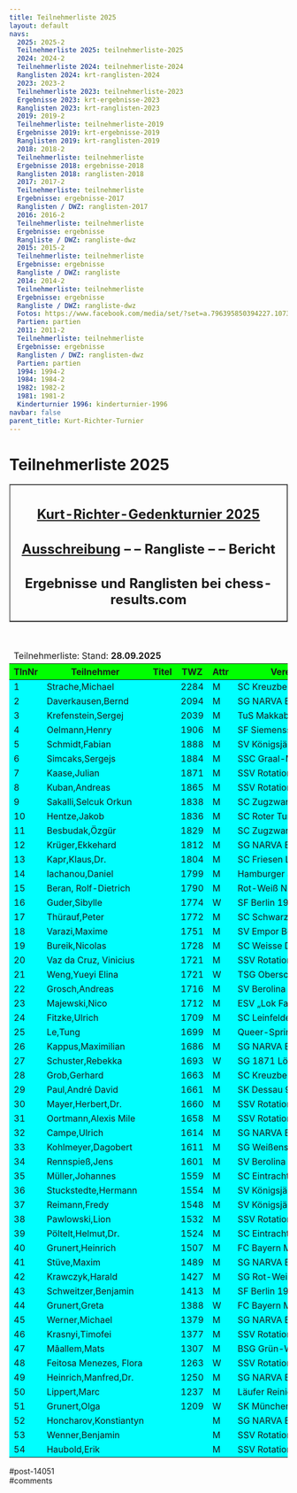 ```yaml
---
title: Teilnehmerliste 2025 
layout: default
navs:
  2025: 2025-2
  Teilnehmerliste 2025: teilnehmerliste-2025
  2024: 2024-2
  Teilnehmerliste 2024: teilnehmerliste-2024
  Ranglisten 2024: krt-ranglisten-2024
  2023: 2023-2
  Teilnehmerliste 2023: teilnehmerliste-2023
  Ergebnisse 2023: krt-ergebnisse-2023
  Ranglisten 2023: krt-ranglisten-2023
  2019: 2019-2
  Teilnehmerliste: teilnehmerliste-2019
  Ergebnisse 2019: krt-ergebnisse-2019
  Ranglisten 2019: krt-ranglisten-2019
  2018: 2018-2
  Teilnehmerliste: teilnehmerliste
  Ergebnisse 2018: ergebnisse-2018
  Ranglisten 2018: ranglisten-2018
  2017: 2017-2
  Teilnehmerliste: teilnehmerliste
  Ergebnisse: ergebnisse-2017
  Ranglisten / DWZ: ranglisten-2017
  2016: 2016-2
  Teilnehmerliste: teilnehmerliste
  Ergebnisse: ergebnisse
  Rangliste / DWZ: rangliste-dwz
  2015: 2015-2
  Teilnehmerliste: teilnehmerliste
  Ergebnisse: ergebnisse
  Rangliste / DWZ: rangliste
  2014: 2014-2
  Teilnehmerliste: teilnehmerliste
  Ergebnisse: ergebnisse
  Rangliste / DWZ: rangliste-dwz
  Fotos: https://www.facebook.com/media/set/?set=a.796395850394227.1073741841.214119148621903&type=1
  Partien: partien
  2011: 2011-2
  Teilnehmerliste: teilnehmerliste
  Ergebnisse: ergebnisse
  Ranglisten / DWZ: ranglisten-dwz
  Partien: partien
  1994: 1994-2
  1984: 1984-2
  1982: 1982-2
  1981: 1981-2
  Kinderturnier 1996: kinderturnier-1996
navbar: false
parent_title: Kurt-Richter-Turnier
---
```

<div class="post-14051 page type-page status-publish hentry" id="post-14051">
<h1 class="entry-title">Teilnehmerliste 2025</h1>
<div class="entry-content">
<table border="1" width="85%">
<tbody>
<tr>
<th align="center">
<h2 style="text-align: center;"><span style="text-decoration: underline;"><strong>Kurt-Richter-Gedenkturnier 2025</strong></span></h2>
<h2 style="text-align: center;"><a href="https://www.narva-schach.de/wordpress/kurt-richter-turnier/2025-2/"><strong>Ausschreibung</strong></a> – – <strong>Rangliste</strong> – – <strong>Bericht</strong></h2>
<h2 style="text-align: center;"><span style="font-size: 18pt;">Ergebnisse und Ranglisten bei</span> <span style="font-size: 18pt;">chess-results.com</span></h2>
</th>
</tr>
</tbody>
</table>
<p> </p>
<table class="clean swiss footable">
<thead>
<tr>
<td colspan="8" style="width: 99.7768%;">Teilnehmerliste: Stand: <strong>28.09.2025</strong></td>
</tr>
<tr bgcolor="#00FF00">
<th style="width: 8.92857%;">TlnNr</th>
<th style="width: 22.7679%;">Teilnehmer</th>
<th style="width: 8.03571%;">Titel</th>
<th style="width: 9.48661%;">TWZ</th>
<th style="width: 7.70089%;">Attr</th>
<th style="width: 23.9955%;">Verein/Ort</th>
<th style="width: 9.04018%;">Land</th>
<th style="width: 9.82143%;">bezahlt</th>
</tr>
</thead>
<tbody>
<tr bgcolor="#00FFFF">
<td style="width: 8.92857%;">1</td>
<td style="width: 22.7679%;">Strache,Michael</td>
<td style="width: 8.03571%;"></td>
<td style="width: 9.48661%;">2284</td>
<td style="width: 7.70089%;">M</td>
<td style="width: 23.9955%;">SC Kreuzberg e.V.</td>
<td style="width: 9.04018%;">GER</td>
<td style="width: 9.82143%;">X</td>
</tr>
<tr bgcolor="#00FFFF">
<td style="width: 8.92857%;">2</td>
<td style="width: 22.7679%;">Daverkausen,Bernd</td>
<td style="width: 8.03571%;"></td>
<td style="width: 9.48661%;">2094</td>
<td style="width: 7.70089%;">M</td>
<td style="width: 23.9955%;">SG NARVA Berlin e.V.</td>
<td style="width: 9.04018%;">GER</td>
<td style="width: 9.82143%;"></td>
</tr>
<tr bgcolor="#00FFFF">
<td style="width: 8.92857%;">3</td>
<td style="width: 22.7679%;">Krefenstein,Sergej</td>
<td style="width: 8.03571%;"></td>
<td style="width: 9.48661%;">2039</td>
<td style="width: 7.70089%;">M</td>
<td style="width: 23.9955%;">TuS Makkabi Berlin</td>
<td style="width: 9.04018%;">GER</td>
<td style="width: 9.82143%;"></td>
</tr>
<tr bgcolor="#00FFFF">
<td style="width: 8.92857%;">4</td>
<td style="width: 22.7679%;">Oelmann,Henry</td>
<td style="width: 8.03571%;"></td>
<td style="width: 9.48661%;">1906</td>
<td style="width: 7.70089%;">M</td>
<td style="width: 23.9955%;">SF Siemensstadt</td>
<td style="width: 9.04018%;">GER</td>
<td style="width: 9.82143%;">X</td>
</tr>
<tr bgcolor="#00FFFF">
<td style="width: 8.92857%;">5</td>
<td style="width: 22.7679%;">Schmidt,Fabian</td>
<td style="width: 8.03571%;"></td>
<td style="width: 9.48661%;">1888</td>
<td style="width: 7.70089%;">M</td>
<td style="width: 23.9955%;">SV Königsjäger Süd-W</td>
<td style="width: 9.04018%;">GER</td>
<td style="width: 9.82143%;">X</td>
</tr>
<tr bgcolor="#00FFFF">
<td style="width: 8.92857%;">6</td>
<td style="width: 22.7679%;">Simcaks,Sergejs</td>
<td style="width: 8.03571%;"></td>
<td style="width: 9.48661%;">1884</td>
<td style="width: 7.70089%;">M</td>
<td style="width: 23.9955%;">SSC Graal-Müritz</td>
<td style="width: 9.04018%;">LAT</td>
<td style="width: 9.82143%;">X</td>
</tr>
<tr bgcolor="#00FFFF">
<td style="width: 8.92857%;">7</td>
<td style="width: 22.7679%;">Kaase,Julian</td>
<td style="width: 8.03571%;"></td>
<td style="width: 9.48661%;">1871</td>
<td style="width: 7.70089%;">M</td>
<td style="width: 23.9955%;">SSV Rotation Berlin</td>
<td style="width: 9.04018%;">GER</td>
<td style="width: 9.82143%;">X</td>
</tr>
<tr bgcolor="#00FFFF">
<td style="width: 8.92857%;">8</td>
<td style="width: 22.7679%;">Kuban,Andreas</td>
<td style="width: 8.03571%;"></td>
<td style="width: 9.48661%;">1865</td>
<td style="width: 7.70089%;">M</td>
<td style="width: 23.9955%;">SSV Rotation Berlin</td>
<td style="width: 9.04018%;">GER</td>
<td style="width: 9.82143%;">X</td>
</tr>
<tr bgcolor="#00FFFF">
<td style="width: 8.92857%;">9</td>
<td style="width: 22.7679%;">Sakalli,Selcuk Orkun</td>
<td style="width: 8.03571%;"></td>
<td style="width: 9.48661%;">1838</td>
<td style="width: 7.70089%;">M</td>
<td style="width: 23.9955%;">SC Zugzwang 95 e.V.</td>
<td style="width: 9.04018%;">TUR</td>
<td style="width: 9.82143%;"></td>
</tr>
<tr bgcolor="#00FFFF">
<td style="width: 8.92857%;">10</td>
<td style="width: 22.7679%;">Hentze,Jakob</td>
<td style="width: 8.03571%;"></td>
<td style="width: 9.48661%;">1836</td>
<td style="width: 7.70089%;">M</td>
<td style="width: 23.9955%;">SC Roter Turm Altstadt</td>
<td style="width: 9.04018%;">GER</td>
<td style="width: 9.82143%;">X</td>
</tr>
<tr bgcolor="#00FFFF">
<td style="width: 8.92857%;">11</td>
<td style="width: 22.7679%;">Besbudak,Özgür</td>
<td style="width: 8.03571%;"></td>
<td style="width: 9.48661%;">1829</td>
<td style="width: 7.70089%;">M</td>
<td style="width: 23.9955%;">SC Zugzwang 95 e.V.</td>
<td style="width: 9.04018%;">TUR</td>
<td style="width: 9.82143%;">X</td>
</tr>
<tr bgcolor="#00FFFF">
<td style="width: 8.92857%;">12</td>
<td style="width: 22.7679%;">Krüger,Ekkehard</td>
<td style="width: 8.03571%;"></td>
<td style="width: 9.48661%;">1812</td>
<td style="width: 7.70089%;">M</td>
<td style="width: 23.9955%;">SG NARVA Berlin</td>
<td style="width: 9.04018%;">GER</td>
<td style="width: 9.82143%;">X</td>
</tr>
<tr bgcolor="#00FFFF">
<td style="width: 8.92857%;">13</td>
<td style="width: 22.7679%;">Kapr,Klaus,Dr.</td>
<td style="width: 8.03571%;"></td>
<td style="width: 9.48661%;">1804</td>
<td style="width: 7.70089%;">M</td>
<td style="width: 23.9955%;">SC Friesen Lichtenberg</td>
<td style="width: 9.04018%;">GER</td>
<td style="width: 9.82143%;">X</td>
</tr>
<tr bgcolor="#00FFFF">
<td style="width: 8.92857%;">14</td>
<td style="width: 22.7679%;">Iachanou,Daniel</td>
<td style="width: 8.03571%;"></td>
<td style="width: 9.48661%;">1799</td>
<td style="width: 7.70089%;">M</td>
<td style="width: 23.9955%;">Hamburger SK von 183</td>
<td style="width: 9.04018%;">GER</td>
<td style="width: 9.82143%;"></td>
</tr>
<tr bgcolor="#00FFFF">
<td style="width: 8.92857%;">15</td>
<td style="width: 22.7679%;">Beran, Rolf-Dietrich</td>
<td style="width: 8.03571%;"></td>
<td style="width: 9.48661%;">1790</td>
<td style="width: 7.70089%;">M</td>
<td style="width: 23.9955%;">Rot-Weiß Neuenhagen</td>
<td style="width: 9.04018%;">GER</td>
<td style="width: 9.82143%;">X</td>
</tr>
<tr bgcolor="#00FFFF">
<td style="width: 8.92857%;">16</td>
<td style="width: 22.7679%;">Guder,Sibylle</td>
<td style="width: 8.03571%;"></td>
<td style="width: 9.48661%;">1774</td>
<td style="width: 7.70089%;">W</td>
<td style="width: 23.9955%;">SF Berlin 1903 e.V.</td>
<td style="width: 9.04018%;">GER</td>
<td style="width: 9.82143%;">X</td>
</tr>
<tr bgcolor="#00FFFF">
<td style="width: 8.92857%;">17</td>
<td style="width: 22.7679%;">Thürauf,Peter</td>
<td style="width: 8.03571%;"></td>
<td style="width: 9.48661%;">1772</td>
<td style="width: 7.70089%;">M</td>
<td style="width: 23.9955%;">SC Schwarz-Weiß Nürn</td>
<td style="width: 9.04018%;">GER</td>
<td style="width: 9.82143%;">X</td>
</tr>
<tr bgcolor="#00FFFF">
<td style="width: 8.92857%;">18</td>
<td style="width: 22.7679%;">Varazi,Maxime</td>
<td style="width: 8.03571%;"></td>
<td style="width: 9.48661%;">1751</td>
<td style="width: 7.70089%;">M</td>
<td style="width: 23.9955%;">SV Empor Berlin e.V.</td>
<td style="width: 9.04018%;">GER</td>
<td style="width: 9.82143%;"></td>
</tr>
<tr bgcolor="#00FFFF">
<td style="width: 8.92857%;">19</td>
<td style="width: 22.7679%;">Bureik,Nicolas</td>
<td style="width: 8.03571%;"></td>
<td style="width: 9.48661%;">1728</td>
<td style="width: 7.70089%;">M</td>
<td style="width: 23.9955%;">SC Weisse Dame e.V.</td>
<td style="width: 9.04018%;">GER</td>
<td style="width: 9.82143%;"></td>
</tr>
<tr bgcolor="#00FFFF">
<td style="width: 8.92857%;">20</td>
<td style="width: 22.7679%;">Vaz da Cruz, Vinicius</td>
<td style="width: 8.03571%;"></td>
<td style="width: 9.48661%;">1721</td>
<td style="width: 7.70089%;">M</td>
<td style="width: 23.9955%;">SSV Rotation Berlin</td>
<td style="width: 9.04018%;">GER</td>
<td style="width: 9.82143%;">X</td>
</tr>
<tr bgcolor="#00FFFF">
<td style="width: 8.92857%;">21</td>
<td style="width: 22.7679%;">Weng,Yueyi Elina</td>
<td style="width: 8.03571%;"></td>
<td style="width: 9.48661%;">1721</td>
<td style="width: 7.70089%;">W</td>
<td style="width: 23.9955%;">TSG Oberschöneweide</td>
<td style="width: 9.04018%;">GER</td>
<td style="width: 9.82143%;"></td>
</tr>
<tr bgcolor="#00FFFF">
<td style="width: 8.92857%;">22</td>
<td style="width: 22.7679%;">Grosch,Andreas</td>
<td style="width: 8.03571%;"></td>
<td style="width: 9.48661%;">1716</td>
<td style="width: 7.70089%;">M</td>
<td style="width: 23.9955%;">SV Berolina Mitte</td>
<td style="width: 9.04018%;">GER</td>
<td style="width: 9.82143%;">X</td>
</tr>
<tr bgcolor="#00FFFF">
<td style="width: 8.92857%;">23</td>
<td style="width: 22.7679%;">Majewski,Nico</td>
<td style="width: 8.03571%;"></td>
<td style="width: 9.48661%;">1712</td>
<td style="width: 7.70089%;">M</td>
<td style="width: 23.9955%;">ESV „Lok Falkenberg“</td>
<td style="width: 9.04018%;">GER</td>
<td style="width: 9.82143%;">X</td>
</tr>
<tr bgcolor="#00FFFF">
<td style="width: 8.92857%;">24</td>
<td style="width: 22.7679%;">Fitzke,Ulrich</td>
<td style="width: 8.03571%;"></td>
<td style="width: 9.48661%;">1709</td>
<td style="width: 7.70089%;">M</td>
<td style="width: 23.9955%;">SC Leinfelden</td>
<td style="width: 9.04018%;">GER</td>
<td style="width: 9.82143%;">X</td>
</tr>
<tr bgcolor="#00FFFF">
<td style="width: 8.92857%;">25</td>
<td style="width: 22.7679%;">Le,Tung</td>
<td style="width: 8.03571%;"></td>
<td style="width: 9.48661%;">1699</td>
<td style="width: 7.70089%;">M</td>
<td style="width: 23.9955%;">Queer-Springer SSV B</td>
<td style="width: 9.04018%;">GER</td>
<td style="width: 9.82143%;">X</td>
</tr>
<tr bgcolor="#00FFFF">
<td style="width: 8.92857%;">26</td>
<td style="width: 22.7679%;">Kappus,Maximilian</td>
<td style="width: 8.03571%;"></td>
<td style="width: 9.48661%;">1686</td>
<td style="width: 7.70089%;">M</td>
<td style="width: 23.9955%;">SG NARVA Berlin e.V.</td>
<td style="width: 9.04018%;">GER</td>
<td style="width: 9.82143%;"></td>
</tr>
<tr bgcolor="#00FFFF">
<td style="width: 8.92857%;">27</td>
<td style="width: 22.7679%;">Schuster,Rebekka</td>
<td style="width: 8.03571%;"></td>
<td style="width: 9.48661%;">1693</td>
<td style="width: 7.70089%;">W</td>
<td style="width: 23.9955%;">SG 1871 Löberitz</td>
<td style="width: 9.04018%;">GER</td>
<td style="width: 9.82143%;">X</td>
</tr>
<tr bgcolor="#00FFFF">
<td style="width: 8.92857%;">28</td>
<td style="width: 22.7679%;">Grob,Gerhard</td>
<td style="width: 8.03571%;"></td>
<td style="width: 9.48661%;">1663</td>
<td style="width: 7.70089%;">M</td>
<td style="width: 23.9955%;">SC Kreuzberg e.V.</td>
<td style="width: 9.04018%;">GER</td>
<td style="width: 9.82143%;">X</td>
</tr>
<tr bgcolor="#00FFFF">
<td style="width: 8.92857%;">29</td>
<td style="width: 22.7679%;">Paul,André David</td>
<td style="width: 8.03571%;"></td>
<td style="width: 9.48661%;">1661</td>
<td style="width: 7.70089%;">M</td>
<td style="width: 23.9955%;">SK Dessau 93</td>
<td style="width: 9.04018%;">GER</td>
<td style="width: 9.82143%;"></td>
</tr>
<tr bgcolor="#00FFFF">
<td style="width: 8.92857%;">30</td>
<td style="width: 22.7679%;">Mayer,Herbert,Dr.</td>
<td style="width: 8.03571%;"></td>
<td style="width: 9.48661%;">1660</td>
<td style="width: 7.70089%;">M</td>
<td style="width: 23.9955%;">SSV Rotation Berlin</td>
<td style="width: 9.04018%;">GER</td>
<td style="width: 9.82143%;">X</td>
</tr>
<tr bgcolor="#00FFFF">
<td style="width: 8.92857%;">31</td>
<td style="width: 22.7679%;">Oortmann,Alexis Mile</td>
<td style="width: 8.03571%;"></td>
<td style="width: 9.48661%;">1658</td>
<td style="width: 7.70089%;">M</td>
<td style="width: 23.9955%;">SSV Rotation Berlin</td>
<td style="width: 9.04018%;">GER</td>
<td style="width: 9.82143%;">X</td>
</tr>
<tr bgcolor="#00FFFF">
<td style="width: 8.92857%;">32</td>
<td style="width: 22.7679%;">Campe,Ulrich</td>
<td style="width: 8.03571%;"></td>
<td style="width: 9.48661%;">1614</td>
<td style="width: 7.70089%;">M</td>
<td style="width: 23.9955%;">SG NARVA Berlin e.V.</td>
<td style="width: 9.04018%;">GER</td>
<td style="width: 9.82143%;">X</td>
</tr>
<tr bgcolor="#00FFFF">
<td style="width: 8.92857%;">33</td>
<td style="width: 22.7679%;">Kohlmeyer,Dagobert</td>
<td style="width: 8.03571%;"></td>
<td style="width: 9.48661%;">1611</td>
<td style="width: 7.70089%;">M</td>
<td style="width: 23.9955%;">SG Weißensee 49 e.V.</td>
<td style="width: 9.04018%;">GER</td>
<td style="width: 9.82143%;"></td>
</tr>
<tr bgcolor="#00FFFF">
<td style="width: 8.92857%;">34</td>
<td style="width: 22.7679%;">Rennspieß,Jens</td>
<td style="width: 8.03571%;"></td>
<td style="width: 9.48661%;">1601</td>
<td style="width: 7.70089%;">M</td>
<td style="width: 23.9955%;">SV Berolina Mitte</td>
<td style="width: 9.04018%;">GER</td>
<td style="width: 9.82143%;">X</td>
</tr>
<tr bgcolor="#00FFFF">
<td style="width: 8.92857%;">35</td>
<td style="width: 22.7679%;">Müller,Johannes</td>
<td style="width: 8.03571%;"></td>
<td style="width: 9.48661%;">1559</td>
<td style="width: 7.70089%;">M</td>
<td style="width: 23.9955%;">SC Eintracht Berlin</td>
<td style="width: 9.04018%;">GER</td>
<td style="width: 9.82143%;">X</td>
</tr>
<tr bgcolor="#00FFFF">
<td style="width: 8.92857%;">36</td>
<td style="width: 22.7679%;">Stuckstedte,Hermann</td>
<td style="width: 8.03571%;"></td>
<td style="width: 9.48661%;">1554</td>
<td style="width: 7.70089%;">M</td>
<td style="width: 23.9955%;">SV Königsjäger Süd-W</td>
<td style="width: 9.04018%;">GER</td>
<td style="width: 9.82143%;">X</td>
</tr>
<tr bgcolor="#00FFFF">
<td style="width: 8.92857%;">37</td>
<td style="width: 22.7679%;">Reimann,Fredy</td>
<td style="width: 8.03571%;"></td>
<td style="width: 9.48661%;">1548</td>
<td style="width: 7.70089%;">M</td>
<td style="width: 23.9955%;">SV Königsjäger Süd-W</td>
<td style="width: 9.04018%;">GER</td>
<td style="width: 9.82143%;">X</td>
</tr>
<tr bgcolor="#00FFFF">
<td style="width: 8.92857%;">38</td>
<td style="width: 22.7679%;">Pawlowski,Lion</td>
<td style="width: 8.03571%;"></td>
<td style="width: 9.48661%;">1532</td>
<td style="width: 7.70089%;">M</td>
<td style="width: 23.9955%;">SSV Rotation Berlin</td>
<td style="width: 9.04018%;">GER</td>
<td style="width: 9.82143%;">X</td>
</tr>
<tr bgcolor="#00FFFF">
<td style="width: 8.92857%;">39</td>
<td style="width: 22.7679%;">Pöltelt,Helmut,Dr.</td>
<td style="width: 8.03571%;"></td>
<td style="width: 9.48661%;">1524</td>
<td style="width: 7.70089%;">M</td>
<td style="width: 23.9955%;">SC Eintracht Berlin</td>
<td style="width: 9.04018%;">GER</td>
<td style="width: 9.82143%;">X</td>
</tr>
<tr bgcolor="#00FFFF">
<td style="width: 8.92857%;">40</td>
<td style="width: 22.7679%;">Grunert,Heinrich</td>
<td style="width: 8.03571%;"></td>
<td style="width: 9.48661%;">1507</td>
<td style="width: 7.70089%;">M</td>
<td style="width: 23.9955%;">FC Bayern München</td>
<td style="width: 9.04018%;">GER</td>
<td style="width: 9.82143%;"></td>
</tr>
<tr bgcolor="#00FFFF">
<td style="width: 8.92857%;">41</td>
<td style="width: 22.7679%;">Stüve,Maxim</td>
<td style="width: 8.03571%;"></td>
<td style="width: 9.48661%;">1489</td>
<td style="width: 7.70089%;">M</td>
<td nowrap="nowrap" style="width: 23.9955%;">SG NARVA Berlin e.V.</td>
<td style="width: 9.04018%;">GER</td>
<td style="width: 9.82143%;">X</td>
</tr>
<tr bgcolor="#00FFFF">
<td style="width: 8.92857%;">42</td>
<td style="width: 22.7679%;">Krawczyk,Harald</td>
<td style="width: 8.03571%;"></td>
<td style="width: 9.48661%;">1427</td>
<td style="width: 7.70089%;">M</td>
<td nowrap="nowrap" style="width: 23.9955%;">SG Rot-Weiß Neuenhagen</td>
<td style="width: 9.04018%;">GER</td>
<td style="width: 9.82143%;">X</td>
</tr>
<tr bgcolor="#00FFFF">
<td style="width: 8.92857%;">43</td>
<td style="width: 22.7679%;">Schweitzer,Benjamin</td>
<td style="width: 8.03571%;"></td>
<td style="width: 9.48661%;">1413</td>
<td style="width: 7.70089%;">M</td>
<td style="width: 23.9955%;">SF Berlin 1903 e.V.</td>
<td style="width: 9.04018%;">GER</td>
<td style="width: 9.82143%;">X</td>
</tr>
<tr bgcolor="#00FFFF">
<td style="width: 8.92857%;">44</td>
<td style="width: 22.7679%;">Grunert,Greta</td>
<td style="width: 8.03571%;"></td>
<td style="width: 9.48661%;">1388</td>
<td style="width: 7.70089%;">W</td>
<td style="width: 23.9955%;">FC Bayern München</td>
<td style="width: 9.04018%;">GER</td>
<td style="width: 9.82143%;"></td>
</tr>
<tr bgcolor="#00FFFF">
<td style="width: 8.92857%;">45</td>
<td style="width: 22.7679%;">Werner,Michael</td>
<td style="width: 8.03571%;"></td>
<td style="width: 9.48661%;">1379</td>
<td style="width: 7.70089%;">M</td>
<td style="width: 23.9955%;">SG NARVA Berlin e.V.</td>
<td style="width: 9.04018%;">GER</td>
<td style="width: 9.82143%;">X</td>
</tr>
<tr bgcolor="#00FFFF">
<td style="width: 8.92857%;">46</td>
<td style="width: 22.7679%;">Krasnyi,Timofei</td>
<td style="width: 8.03571%;"></td>
<td style="width: 9.48661%;">1377</td>
<td style="width: 7.70089%;">M</td>
<td style="width: 23.9955%;">SSV Rotation Berlin</td>
<td style="width: 9.04018%;">GER</td>
<td style="width: 9.82143%;">X</td>
</tr>
<tr bgcolor="#00FFFF">
<td style="width: 8.92857%;">47</td>
<td style="width: 22.7679%;">Mâallem,Mats</td>
<td style="width: 8.03571%;"></td>
<td style="width: 9.48661%;">1307</td>
<td style="width: 7.70089%;">M</td>
<td style="width: 23.9955%;">BSG Grün-Weiß Leipzig</td>
<td style="width: 9.04018%;">GER</td>
<td style="width: 9.82143%;">X</td>
</tr>
<tr bgcolor="#00FFFF">
<td style="width: 8.92857%;">48</td>
<td style="width: 22.7679%;">Feitosa Menezes, Flora</td>
<td style="width: 8.03571%;"></td>
<td style="width: 9.48661%;">1263</td>
<td style="width: 7.70089%;">W</td>
<td style="width: 23.9955%;">SSV Rotation Berlin</td>
<td style="width: 9.04018%;">GER</td>
<td style="width: 9.82143%;"></td>
</tr>
<tr bgcolor="#00FFFF">
<td style="width: 8.92857%;">49</td>
<td style="width: 22.7679%;">Heinrich,Manfred,Dr.</td>
<td style="width: 8.03571%;"></td>
<td style="width: 9.48661%;">1250</td>
<td style="width: 7.70089%;">M</td>
<td style="width: 23.9955%;">SG NARVA Berlin e.V.</td>
<td style="width: 9.04018%;">GER</td>
<td style="width: 9.82143%;">X</td>
</tr>
<tr bgcolor="#00FFFF">
<td style="width: 8.92857%;">50</td>
<td style="width: 22.7679%;">Lippert,Marc</td>
<td style="width: 8.03571%;"></td>
<td style="width: 9.48661%;">1237</td>
<td style="width: 7.70089%;">M</td>
<td style="width: 23.9955%;">Läufer Reinickendorf</td>
<td style="width: 9.04018%;">GER</td>
<td style="width: 9.82143%;"></td>
</tr>
<tr bgcolor="#00FFFF">
<td style="width: 8.92857%;">51</td>
<td style="width: 22.7679%;">Grunert,Olga</td>
<td style="width: 8.03571%;"></td>
<td style="width: 9.48661%;">1209</td>
<td style="width: 7.70089%;">W</td>
<td style="width: 23.9955%;">SK München Südost</td>
<td style="width: 9.04018%;">GER</td>
<td style="width: 9.82143%;"></td>
</tr>
<tr bgcolor="#00FFFF">
<td style="width: 8.92857%;">52</td>
<td style="width: 22.7679%;">Honcharov,Konstiantyn</td>
<td style="width: 8.03571%;"></td>
<td style="width: 9.48661%;"></td>
<td style="width: 7.70089%;">M</td>
<td style="width: 23.9955%;">SG NARVA Berlin e.V.</td>
<td style="width: 9.04018%;">GER</td>
<td style="width: 9.82143%;">X</td>
</tr>
<tr bgcolor="#00FFFF">
<td style="width: 8.92857%;">53</td>
<td style="width: 22.7679%;">Wenner,Benjamin</td>
<td style="width: 8.03571%;"></td>
<td style="width: 9.48661%;"></td>
<td style="width: 7.70089%;">M</td>
<td style="width: 23.9955%;">SSV Rotation Berlin</td>
<td style="width: 9.04018%;">GER</td>
<td style="width: 9.82143%;"></td>
</tr>
<tr bgcolor="#00FFFF">
<td style="width: 8.92857%;">54</td>
<td style="width: 22.7679%;">Haubold,Erik</td>
<td style="width: 8.03571%;"></td>
<td style="width: 9.48661%;"></td>
<td style="width: 7.70089%;">M</td>
<td style="width: 23.9955%;">SSV Rotation Berlin</td>
<td style="width: 9.04018%;">GER</td>
<td style="width: 9.82143%;"></td>
</tr>
</tbody>
</table>
</div><!-- .entry-content -->
</div> #post-14051 
<div id="comments">
</div> #comments 
